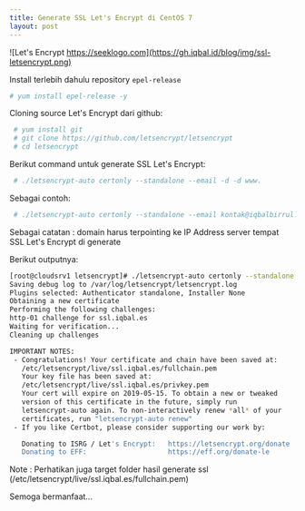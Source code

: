 ```yaml
---
title: Generate SSL Let's Encrypt di CentOS 7
layout: post
---
```


![Let's Encrypt https://seeklogo.com](https://gh.iqbal.id/blog/img/ssl-letsencrypt.png)

Install terlebih dahulu repository `epel-release`

```bash
# yum install epel-release -y
```

Cloning source Let's Encrypt dari github:

```bash
 # yum install git
 # git clone https://github.com/letsencrypt/letsencrypt
 # cd letsencrypt
```

Berikut command untuk generate SSL Let's Encrypt:

```bash
 # ./letsencrypt-auto certonly --standalone --email -d -d www.
```

Sebagai contoh:

```bash
 # ./letsencrypt-auto certonly --standalone --email kontak@iqbalbirrul.com -d ssl.iqbal.es
```

Sebagai catatan : domain harus terpointing ke IP Address server tempat SSL Let's Encrypt di generate

Berikut outputnya:

```bash
[root@cloudsrv1 letsencrypt]# ./letsencrypt-auto certonly --standalone --email kontak@iqbalbirrul.com -d ssl.iqbal.es
Saving debug log to /var/log/letsencrypt/letsencrypt.log
Plugins selected: Authenticator standalone, Installer None
Obtaining a new certificate
Performing the following challenges:
http-01 challenge for ssl.iqbal.es
Waiting for verification...
Cleaning up challenges

IMPORTANT NOTES:
 - Congratulations! Your certificate and chain have been saved at:
   /etc/letsencrypt/live/ssl.iqbal.es/fullchain.pem
   Your key file has been saved at:
   /etc/letsencrypt/live/ssl.iqbal.es/privkey.pem
   Your cert will expire on 2019-05-15. To obtain a new or tweaked
   version of this certificate in the future, simply run
   letsencrypt-auto again. To non-interactively renew *all* of your
   certificates, run "letsencrypt-auto renew"
 - If you like Certbot, please consider supporting our work by:

   Donating to ISRG / Let's Encrypt:   https://letsencrypt.org/donate
   Donating to EFF:                    https://eff.org/donate-le

```

Note : Perhatikan juga target folder hasil generate ssl (/etc/letsencrypt/live/ssl.iqbal.es/fullchain.pem)

Semoga bermanfaat...
